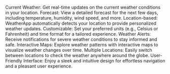  Current Weather: Get real-time updates on the current weather conditions in your location.
 Forecast: View a detailed forecast for the next few days, including temperature, humidity, wind speed, and more.
 Location-based: WeatherApp automatically detects your location to provide personalized weather updates.
 Customizable: Set your preferred units (e.g., Celsius or Fahrenheit) and time format for a tailored experience.
 Weather Alerts: Receive notifications for severe weather conditions to stay informed and safe.
 Interactive Maps: Explore weather patterns with interactive maps to visualize weather changes over time.
 Multiple Locations: Easily switch between locations to check the weather anywhere around the globe.
 User-Friendly Interface: Enjoy a sleek and intuitive design for effortless navigation and a pleasant user experience.